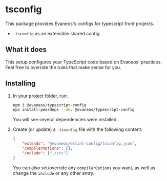 # tsconfig

This package provides Evaneos's configs for typescript front projects.

-   `.tsconfig` as an extensible shared config

## What it does

This setup configures your TypeScript code based on Evaneos' practices. Feel free to override the rules that make sense for you.

## Installing

1.  In your project folder, run:

    ```bash
    npm i @evaneos/typescript-config
    npx install-peerdeps --dev @evaneos/typescript-config
    ```

    You will see several dependencies were installed.

2.  Create (or update) a `.tsconfig` file with the following content:

    ```json
    {
        "extends": "@evaneos/eslint-config/tsconfig.json",
        "compilerOptions": {},
        "include": ["./src"]
    }
    ```

    You can also set/override any `compilerOptions` you want, as well as change the `include` or any other entry.
